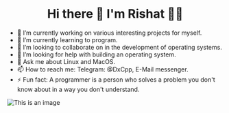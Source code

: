 <h1 align='center'> Hi there 👋 I'm Rishat 👨‍💻 </h1>

- 🔭 I’m currently working on various interesting projects for myself.
- 🌱 I’m currently learning to program.
- 👯 I’m looking to collaborate on in the development of operating systems.
- 🤔 I’m looking for help with building an operating system.
- 💬 Ask me about Linux and MacOS.
- 📫 How to reach me: Telegram: @DxCpp, E-Mail messenger.
- ⚡ Fun fact: A programmer is a person who solves a problem you don't know about in a way you don't understand.

![This is an image](https://github-profile-summary-cards.vercel.app/api/cards/profile-details?username=DxCpp&theme=vue)
